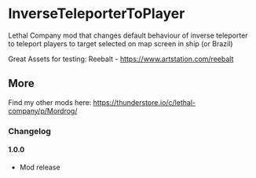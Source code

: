 # InverseTeleporterToPlayer
Lethal Company mod that changes default behaviour of inverse teleporter to teleport players to target selected on map screen in ship (or Brazil)

Great Assets for testing:
Reebalt - https://www.artstation.com/reebalt

## More

Find my other mods here: https://thunderstore.io/c/lethal-company/p/Mordrog/

### Changelog
#### 1.0.0
- Mod release